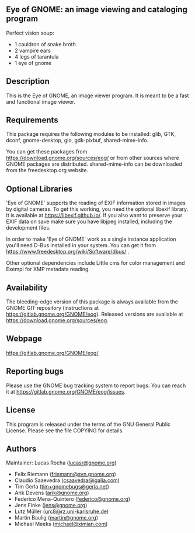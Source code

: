 Eye of GNOME: an image viewing and cataloging program
-----------------------------------------------------

Perfect vision soup:

- 1 cauldron of snake broth
- 2 vampire ears
- 4 legs of tarantula
- 1 eye of gnome


Description
-----------

This is the Eye of GNOME, an image viewer program.  It is meant to be
a fast and functional image viewer.

Requirements
------------

This package requires the following modules to be installed: glib,
GTK, dconf, gnome-desktop, gio, gdk-pixbuf, shared-mime-info.

You can get these packages from https://download.gnome.org/sources/eog/
or from other sources where GNOME packages are distributed.
shared-mime-info can be downloaded from the freedesktop.org website.


Optional Libraries
------------------

'Eye of GNOME' supports the reading of EXIF information stored in
images by digital cameras. To get this working, you need the optional
libexif library. It is available at https://libexif.github.io/.
If you also want to preserve your EXIF data on save make sure you have
libjpeg installed, including the development files.

In order to make 'Eye of GNOME' work as a single instance application you'll
need D-Bus installed in your system. You can get it from
https://www.freedesktop.org/wiki/Software/dbus/ .

Other optional dependencies include Little cms for color management
and Exempi for XMP metadata reading.


Availability
------------

The bleeding-edge version of this package is always available from the GNOME
GIT repository (instructions at https://gitlab.gnome.org/GNOME/eog).
Released versions are available at https://download.gnome.org/sources/eog.

Webpage
-------

https://gitlab.gnome.org/GNOME/eog/


Reporting bugs
--------------

Please use the GNOME bug tracking system to report bugs.  You can
reach it at https://gitlab.gnome.org/GNOME/eog/issues.


License
-------

This program is released under the terms of the GNU General Public
License.  Please see the file COPYING for details.


Authors
-------

Maintainer: Lucas Rocha (lucasr@gnome.org)

- Felix Riemann (friemann@svn.gnome.org)
- Claudio Saaevedra (csaavedra@igalia.com)
- Tim Gerla (tim+gnomebugs@gerla.net)
- Arik Devens (arik@gnome.org)
- Federico Mena-Quintero (federico@gnome.org)
- Jens Finke (jens@gnome.org)
- Lutz Müller (urc8@rz.uni-karlsruhe.de)
- Martin Baulig (martin@gnome.org)
- Michael Meeks (michael@ximian.com)
